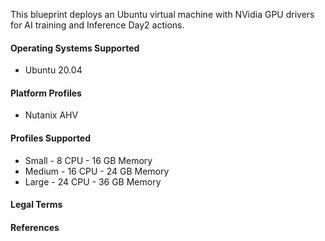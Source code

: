 
This blueprint deploys an Ubuntu virtual machine with NVidia GPU drivers for AI training and Inference Day2 actions.

#### Operating Systems Supported

* Ubuntu 20.04

#### Platform Profiles

* Nutanix AHV

#### Profiles Supported

* Small - 8 CPU - 16 GB Memory
* Medium - 16 CPU - 24 GB Memory
* Large - 24 CPU - 36 GB Memory

#### Legal Terms

#### References
